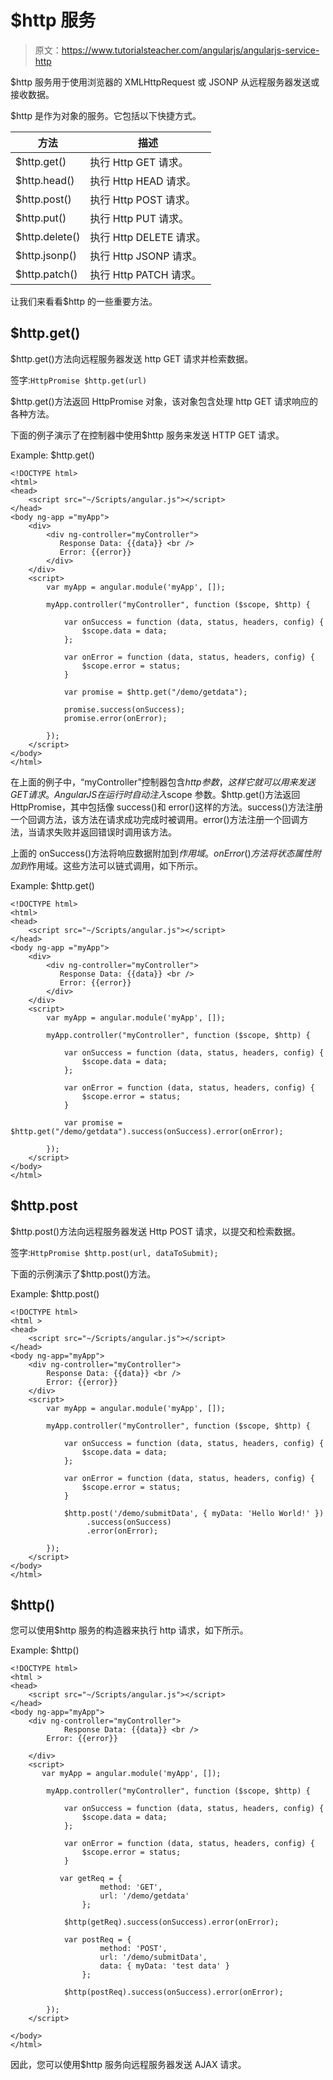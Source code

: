 # $http 服务

> 原文：<https://www.tutorialsteacher.com/angularjs/angularjs-service-http>

$http 服务用于使用浏览器的 XMLHttpRequest 或 JSONP 从远程服务器发送或接收数据。

$http 是作为对象的服务。它包括以下快捷方式。

| 方法 | 描述 |
| --- | --- |
| $http.get() | 执行 Http GET 请求。 |
| $http.head() | 执行 Http HEAD 请求。 |
| $http.post() | 执行 Http POST 请求。 |
| $http.put() | 执行 Http PUT 请求。 |
| $http.delete() | 执行 Http DELETE 请求。 |
| $http.jsonp() | 执行 Http JSONP 请求。 |
| $http.patch() | 执行 Http PATCH 请求。 |

让我们来看看$http 的一些重要方法。

## $http.get()

$http.get()方法向远程服务器发送 http GET 请求并检索数据。

签字:`HttpPromise $http.get(url)`

$http.get()方法返回 HttpPromise 对象，该对象包含处理 http GET 请求响应的各种方法。

下面的例子演示了在控制器中使用$http 服务来发送 HTTP GET 请求。

Example: $http.get()

```
<!DOCTYPE html>
<html>
<head>
    <script src="~/Scripts/angular.js"></script>
</head>
<body ng-app ="myApp">
    <div>
        <div ng-controller="myController">
           Response Data: {{data}} <br />
           Error: {{error}}
        </div>
    </div>
    <script>
        var myApp = angular.module('myApp', []);

        myApp.controller("myController", function ($scope, $http) {

            var onSuccess = function (data, status, headers, config) {
                $scope.data = data;
            };

            var onError = function (data, status, headers, config) {
                $scope.error = status;
            }

            var promise = $http.get("/demo/getdata");

            promise.success(onSuccess);
            promise.error(onError);

        });
    </script>
</body>
</html> 
```

在上面的例子中，“myController”控制器包含$http 参数，这样它就可以用来发送 GET 请求。AngularJS 在运行时自动注入$scope 参数。$http.get()方法返回 HttpPromise，其中包括像 success()和 error()这样的方法。success()方法注册一个回调方法，该方法在请求成功完成时被调用。error()方法注册一个回调方法，当请求失败并返回错误时调用该方法。

上面的 onSuccess()方法将响应数据附加到$作用域。onError()方法将状态属性附加到$作用域。这些方法可以链式调用，如下所示。

Example: $http.get()

```
<!DOCTYPE html>
<html>
<head>
    <script src="~/Scripts/angular.js"></script>
</head>
<body ng-app ="myApp">
    <div>
        <div ng-controller="myController">
           Response Data: {{data}} <br />
           Error: {{error}}
        </div>
    </div>
    <script>
        var myApp = angular.module('myApp', []);

        myApp.controller("myController", function ($scope, $http) {

            var onSuccess = function (data, status, headers, config) {
                $scope.data = data;
            };

            var onError = function (data, status, headers, config) {
                $scope.error = status;
            }

            var promise = $http.get("/demo/getdata").success(onSuccess).error(onError);

        });
    </script>
</body>
</html>
```

## $http.post

$http.post()方法向远程服务器发送 Http POST 请求，以提交和检索数据。

签字:`HttpPromise $http.post(url, dataToSubmit);`

下面的示例演示了$http.post()方法。

Example: $http.post()

```
<!DOCTYPE html>
<html >
<head>
    <script src="~/Scripts/angular.js"></script>
</head>
<body ng-app="myApp">
    <div ng-controller="myController">
        Response Data: {{data}} <br />
        Error: {{error}}
    </div>
    <script>
        var myApp = angular.module('myApp', []);

        myApp.controller("myController", function ($scope, $http) {

            var onSuccess = function (data, status, headers, config) {
                $scope.data = data;
            };

            var onError = function (data, status, headers, config) {
                $scope.error = status;
            }

            $http.post('/demo/submitData', { myData: 'Hello World!' })
                 .success(onSuccess)
                 .error(onError);

        });
    </script>
</body>
</html>
```

## $http()

您可以使用$http 服务的构造器来执行 http 请求，如下所示。

Example: $http()

```
<!DOCTYPE html>
<html >
<head>
    <script src="~/Scripts/angular.js"></script>
</head>
<body ng-app="myApp">
    <div ng-controller="myController">
            Response Data: {{data}} <br />
        Error: {{error}}

    </div>
    <script>
       var myApp = angular.module('myApp', []);

        myApp.controller("myController", function ($scope, $http) {

            var onSuccess = function (data, status, headers, config) {
                $scope.data = data;
            };

            var onError = function (data, status, headers, config) {
                $scope.error = status;
            }

           var getReq = {
                    method: 'GET',
                    url: '/demo/getdata'
                };

            $http(getReq).success(onSuccess).error(onError);

            var postReq = {
                    method: 'POST',
                    url: '/demo/submitData',
                    data: { myData: 'test data' }
                };

            $http(postReq).success(onSuccess).error(onError);

        });
    </script>

</body>
</html>
```

因此，您可以使用$http 服务向远程服务器发送 AJAX 请求。